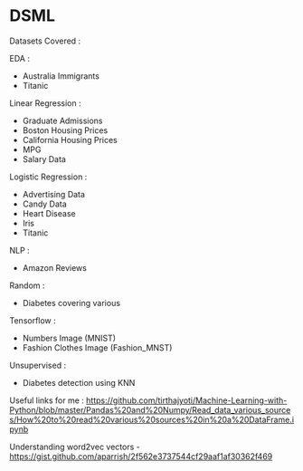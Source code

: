 # DSML
Datasets Covered :

EDA :
- Australia Immigrants
- Titanic
	
Linear Regression :
- Graduate Admissions
- Boston Housing Prices
- California Housing Prices
- MPG
- Salary Data

Logistic Regression :
- Advertising Data
- Candy Data
- Heart Disease
- Iris
- Titanic

NLP :
- Amazon Reviews

Random :
- Diabetes covering various 

Tensorflow :
- Numbers Image (MNIST)
- Fashion Clothes Image (Fashion_MNST)

Unsupervised :
- Diabetes detection using KNN


Useful links for me :
https://github.com/tirthajyoti/Machine-Learning-with-Python/blob/master/Pandas%20and%20Numpy/Read_data_various_sources/How%20to%20read%20various%20sources%20in%20a%20DataFrame.ipynb

Understanding word2vec vectors - https://gist.github.com/aparrish/2f562e3737544cf29aaf1af30362f469

